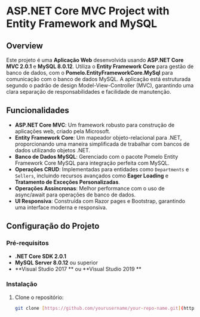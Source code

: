 # ASP.NET Core MVC Project with Entity Framework and MySQL

## Overview

Este projeto é uma **Aplicação Web** desenvolvida usando **ASP.NET Core MVC 2.0.1** e **MySQL 8.0.12**. Utiliza o **Entity Framework Core** para gestão de banco de dados, com o **Pomelo.EntityFrameworkCore.MySql** para comunicação com o banco de dados MySQL. A aplicação está estruturada segundo o padrão de design Model-View-Controller (MVC), garantindo uma clara separação de responsabilidades e facilidade de manutenção.

## Funcionalidades

- **ASP.NET Core MVC**: Um framework robusto para construção de aplicações web, criado pela Microsoft.
- **Entity Framework Core**: Um mapeador objeto-relacional para .NET, proporcionando uma maneira simplificada de trabalhar com bancos de dados utilizando objetos .NET.
- **Banco de Dados MySQL**: Gerenciado com o pacote Pomelo Entity Framework Core MySQL para integração perfeita com MySQL.
- **Operações CRUD**: Implementadas para entidades como `Departments` e `Sellers`, incluindo recursos avançados como **Eager Loading** e **Tratamento de Exceções Personalizadas**.
- **Operações Assíncronas**: Melhor performance com o uso de async/await para operações de banco de dados.
- **UI Responsiva**: Construída com Razor pages e Bootstrap, garantindo uma interface moderna e responsiva.

## Configuração do Projeto

### Pré-requisitos

- **.NET Core SDK 2.0.1**
- **MySQL Server 8.0.12** ou superior
- **Visual Studio 2017 ** ou **Visual Studio 2019 **

### Instalação

1. Clone o repositório:
   ```bash
   git clone [https://github.com/yourusername/your-repo-name.git](https://github.com/Skunkzenn/dotNET_2-1_MVC.git](https://github.com/Skunkzenn/dotNET_2-1_MVC.git)
